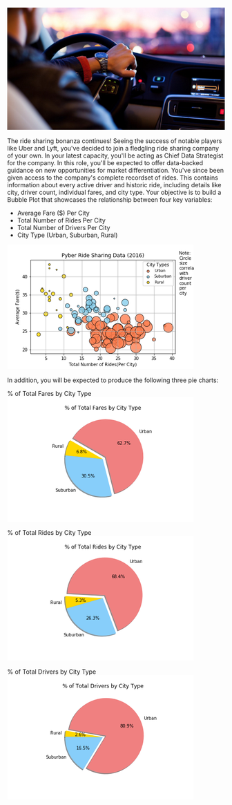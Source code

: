 ![Ride](images/Ride.png)

The ride sharing bonanza continues! Seeing the success of notable players like Uber and Lyft, you've decided to join a fledgling ride sharing company of your own. In your latest capacity, you'll be acting as Chief Data Strategist for the company. In this role, you'll be expected to offer data-backed guidance on new opportunities for market differentiation.
You've since been given access to the company's complete recordset of rides. This contains information about every active driver and historic ride, including details like city, driver count, individual fares, and city type.
Your objective is to build a Bubble Plot that showcases the relationship between four key variables:

- Average Fare ($) Per City
- Total Number of Rides Per City
- Total Number of Drivers Per City
- City Type (Urban, Suburban, Rural)

![figure1](analysis/figure1.png)

In addition, you will be expected to produce the following three pie charts:

% of Total Fares by City Type
![figure2](analysis/figure2.png)

% of Total Rides by City Type
![figure3](analysis/figure3.png)

% of Total Drivers by City Type
![figure4](analysis/figure4.png)

